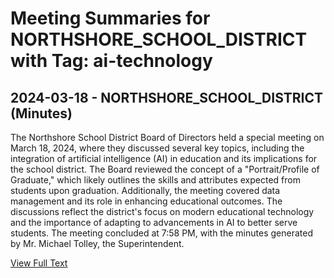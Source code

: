 # Meeting Summaries for NORTHSHORE_SCHOOL_DISTRICT with Tag: ai-technology

## 2024-03-18 - NORTHSHORE_SCHOOL_DISTRICT (Minutes)

The Northshore School District Board of Directors held a special meeting on March 18, 2024, where they discussed several key topics, including the integration of artificial intelligence (AI) in education and its implications for the school district. The Board reviewed the concept of a "Portrait/Profile of Graduate," which likely outlines the skills and attributes expected from students upon graduation. Additionally, the meeting covered data management and its role in enhancing educational outcomes. The discussions reflect the district's focus on modern educational technology and the importance of adapting to advancements in AI to better serve students. The meeting concluded at 7:58 PM, with the minutes generated by Mr. Michael Tolley, the Superintendent.

[View Full Text](https://raw.githubusercontent.com/VoronoiPerspectives/WashingtonStateSchoolBoardExplorer/refs/heads/main/data/countries/usa/states/wa/counties/king/school_boards/northshore_school_district/2024/processed/2024-03-18-minutes.txt)

